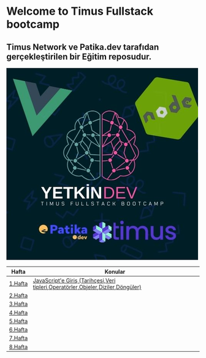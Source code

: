 # Welcome to Timus Fullstack bootcamp

## Timus Network ve Patika.dev tarafıdan gerçekleştirilen bir Eğitim reposudur.

<img src="Assets/Main.jpg" alt="">

| Hafta               | Konular                                                                                     |
| ------------------- | ------------------------------------------------------------------------------------------- |
| [1.Hafta](Hafta1/) | [JavaScript'e Giriş (Tarihçesi,Veri tipleri,Operatörler,Objeler,Diziler,Döngüler)](1.Hafta) |
| [2.Hafta](#week-2)  | [ ](#week-2)                                                                                |
| [3.Hafta](#week-3)  | [ ](#week-3)                                                                                |
| [4.Hafta](#week-4)  | [ ](#week-4)                                                                                |
| [5.Hafta](#week-5)  | [ ](#week-5)                                                                                |
| [6.Hafta](#week-6)  | [ ](#week-6)                                                                                |
| [7.Hafta](#week-7)  | [ ](#week-7)                                                                                |
| [8.Hafta](#week-8)  | [ ](#week-8)                                                                                |
